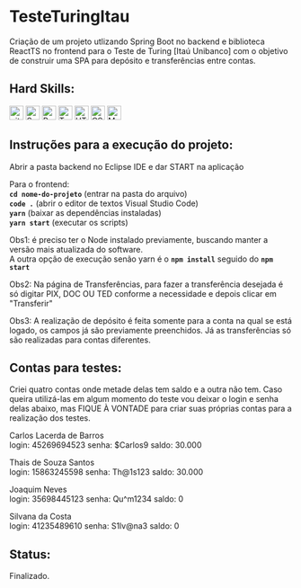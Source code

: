 # TesteTuringItau

Criação de um projeto utlizando Spring Boot no backend e biblioteca ReactTS no frontend para o Teste de Turing [Itaú Unibanco] com o objetivo de construir uma SPA para depósito e transferências entre contas. 

## Hard Skills:
<img src="https://img.shields.io/badge/git-282C34?logo=git&logoColor=F05032" alt="git logo" title="git" height="25" /> <img src="https://img.shields.io/badge/Spring-6DB33F?style=for-the-badge&logo=spring&logoColor=white" alt="Spring" title="Spring" height="25" /> <img src="https://img.shields.io/badge/React-282C34?logo=react&logoColor=61DAFB" alt="React logo" title="React" height="25" />
<img src="https://img.shields.io/badge/TypeScript-282C34?logo=typescript&logoColor=3178C6" alt="TypeScript logo" title="TypeScript" height="25" />
<img src="https://img.shields.io/badge/HTML5-282C34?logo=html5&logoColor=E34F26" alt="HTML5 logo" title="HTML5" height="25" />
<img src="https://img.shields.io/badge/CSS3-282C34?logo=css3&logoColor=1572B6" alt="CSS3 logo" title="CSS3" height="25" />
<img src="https://img.shields.io/badge/Material-UI-282C34?logo=material-ui&logoColor=1572B6" alt="Material-UI logo" title="Material-UI" height="25" />

## Instruções para a execução do projeto:

Abrir a pasta backend no Eclipse IDE e dar START na aplicação <br>

Para o frontend: <br>
****`cd nome-do-projeto`**** (entrar na pasta do arquivo) <br>
****`code .`**** (abrir o editor de textos Visual Studio Code) <br>
****`yarn`**** (baixar as dependências instaladas) <br>
****`yarn start`**** (executar os scripts) <br>

Obs1: é preciso ter o Node instalado previamente, buscando manter a versão mais atualizada do software. <br>
A outra opção de execução senão yarn é o ****`npm install`**** seguido do ****`npm start`****

Obs2: Na página de Transferências, para fazer a transferência desejada é só digitar PIX, DOC OU TED conforme a necessidade e depois clicar em "Transferir" <br>

Obs3: A realização de depósito é feita somente para a conta na qual se está logado, os campos já são previamente preenchidos. Já as transferências só são realizadas para contas diferentes. <br>

## Contas para testes:

Criei quatro contas onde metade delas tem saldo e a outra não tem. Caso queira utilizá-las em algum momento do teste vou deixar o login e senha delas abaixo, mas FIQUE À VONTADE para criar suas próprias contas para a realização dos testes.

Carlos Lacerda de Barros <br>
login: 45269694523
senha: $Carlos9
saldo: 30.000

Thais de Souza Santos <br>
login: 15863245598
senha: Th@1s123
saldo: 30.000

Joaquim Neves <br>
login: 35698445123
senha: Qu^m1234
saldo: 0

Silvana da Costa <br>
login: 41235489610
senha: S1lv@na3
saldo: 0

## Status:

Finalizado.

##
